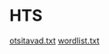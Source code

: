 # HTS
[otsitavad.txt](https://github.com/AlvinKask/HTS/files/11583785/otsitavad.txt)
[wordlist.txt](https://github.com/AlvinKask/HTS/files/11583789/wordlist.txt)
